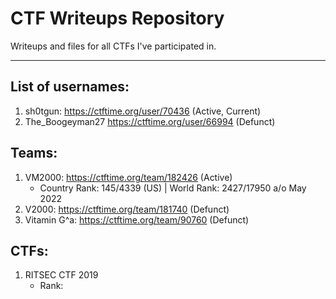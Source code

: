 # CTF Writeups Repository

Writeups and files for all CTFs I've participated in. 

---

## List of usernames:
1. sh0tgun: https://ctftime.org/user/70436 (Active, Current) 
2. The_Boogeyman27 https://ctftime.org/user/66994 (Defunct)

## Teams:
1. VM2000: https://ctftime.org/team/182426 (Active)
	* Country Rank: 145/4339 (US) | World Rank: 2427/17950 a/o May 2022
2. V2000: https://ctftime.org/team/181740 (Defunct)
3. Vitamin G^a: https://ctftime.org/team/90760 (Defunct)

## CTFs:
1. RITSEC CTF 2019
	* Rank: 

